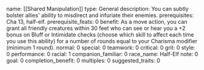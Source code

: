 name: [[Shared Manipulation]]
type: General
description: You can subtly bolster allies' ability to misdirect and infuriate their enemies.
prerequisites: Cha 13, half-elf.
prerequisite_feats: 0
benefit: As a move action, you can grant all friendly creatures within 30 feet who can see or hear you a +2 bonus on Bluff or Intimidate checks (choose which skill to affect each time you use this ability) for a number of rounds equal to your Charisma modifier (minimum 1 round).
normal: 0
special: 0
teamwork: 0
critical: 0
grit: 0
style: 0
performance: 0
racial: 1
companion_familiar: 0
race_name: Half-Elf
note: 0
goal: 0
completion_benefit: 0
multiples: 0
suggested_traits: 0
